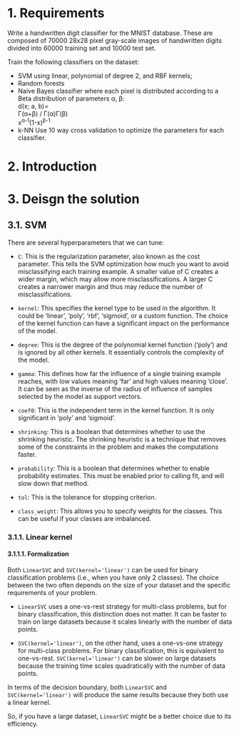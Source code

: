 # 1. Requirements

Write a handwritten digit classifier for the MNIST database. These are composed of 70000 28x28 pixel gray-scale images
of handwritten digits divided into 60000 training set and 10000 test set.

Train the following classifiers on the dataset:

* SVM using linear, polynomial of degree 2, and RBF kernels;
* Random forests
* Naive Bayes classifier where each pixel is distributed according to a Beta distribution of parameters &alpha;,
  &beta;:\
  d(x; a, b)=
  <div class="frac"><span>&Gamma;(&alpha;+&beta;)</span>
    <span class="symbol">/</span>
    <span class="bottom">&Gamma;(&alpha;)&Gamma;(&beta;)</span></div>
  x<sup>&alpha;-1</sup>(1-x)<sup>&beta;-1</sup>
* k-NN
  Use 10 way cross validation to optimize the parameters for each classifier.

# 2. Introduction

# 3. Deisgn the solution

## 3.1. SVM

There are several hyperparameters that we can tune:

* `C`: This is the regularization parameter, also known as the cost parameter. This tells the SVM optimization how much
  you want to avoid misclassifying each training example. A smaller value of C creates a wider margin, which may allow
  more misclassifications. A larger C creates a narrower margin and thus may reduce the number of misclassifications.

* `kernel`: This specifies the kernel type to be used in the algorithm. It could be ‘linear’, ‘poly’, ‘rbf’, ‘sigmoid’,
  or a custom function. The choice of the kernel function can have a significant impact on the performance of the model.

* `degree`: This is the degree of the polynomial kernel function (‘poly’) and is ignored by all other kernels. It
  essentially controls the complexity of the model.

* `gamma`: This defines how far the influence of a single training example reaches, with low values meaning ‘far’ and
  high values meaning ‘close’. It can be seen as the inverse of the radius of influence of samples selected by the model
  as support vectors.

* `coef0`: This is the independent term in the kernel function. It is only significant in ‘poly’ and ‘sigmoid’.

* `shrinking`: This is a boolean that determines whether to use the shrinking heuristic. The shrinking heuristic is a
  technique that removes some of the constraints in the problem and makes the computations faster.

* `probability`: This is a boolean that determines whether to enable probability estimates. This must be enabled prior
  to calling fit, and will slow down that method.

* `tol`: This is the tolerance for stopping criterion.

* `class_weight`: This allows you to specify weights for the classes. This can be useful if your classes are imbalanced.

### 3.1.1. Linear kernel

#### 3.1.1.1. Formalization

Both `LinearSVC` and `SVC(kernel='linear')` can be used for binary classification problems (i.e., when you have only 2
classes). The choice between the two often depends on the size of your dataset and the specific requirements of your
problem.

* `LinearSVC` uses a one-vs-rest strategy for multi-class problems, but for binary classification, this distinction does
  not matter. It can be faster to train on large datasets because it scales linearly with the number of data points.

* `SVC(kernel='linear')`, on the other hand, uses a one-vs-one strategy for multi-class problems. For binary
  classification, this is equivalent to one-vs-rest. `SVC(kernel='linear')` can be slower on large datasets because the
  training time scales quadratically with the number of data points.

In terms of the decision boundary, both `LinearSVC` and `SVC(kernel='linear')` will produce the same results because
they both use a linear kernel.

So, if you have a large dataset, `LinearSVC` might be a better choice due to its efficiency.

